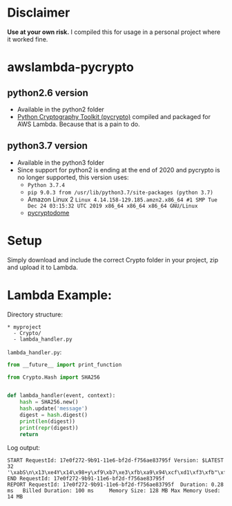 # Disclaimer
**Use at your own risk.** I compiled this for usage in a personal project where it worked fine.

# awslambda-pycrypto
## python2.6 version
* Available in the python2 folder
* [Python Cryptography Toolkit (pycrypto)](https://github.com/dlitz/pycrypto) compiled and packaged for AWS Lambda. Because that is a pain to do.

## python3.7 version
* Available in the python3 folder
* Since support for python2 is ending at the end of 2020 and pycrypto is no longer supported, this version uses:
  * `Python 3.7.4`
  * `pip 9.0.3 from /usr/lib/python3.7/site-packages (python 3.7)`
  * Amazon Linux 2 `Linux 4.14.158-129.185.amzn2.x86_64 #1 SMP Tue Dec 24 03:15:32 UTC 2019 x86_64 x86_64 x86_64 GNU/Linux`
  * [pycryptodome](https://github.com/Legrandin/pycryptodome)

# Setup
Simply download and include the correct Crypto folder in your project, zip and upload it to Lambda.

# Lambda Example:
Directory structure:
```
* myproject
  - Crypto/
  - lambda_handler.py
```
`lambda_handler.py`:
```python
from __future__ import print_function

from Crypto.Hash import SHA256


def lambda_handler(event, context):
    hash = SHA256.new()
    hash.update('message')
    digest = hash.digest()
    print(len(digest))
    print(repr(digest))
    return
```

Log output:
```
START RequestId: 17e0f272-9b91-11e6-bf2d-f756ae83795f Version: $LATEST
32
'\xabS\n\x13\xe4Y\x14\x98+y\xf9\xb7\xe3\xfb\xa9\x94\xcf\xd1\xf3\xfb"\xf7\x1c\xea\x1a\xfb\xf0+F\x0cm\x1d'
END RequestId: 17e0f272-9b91-11e6-bf2d-f756ae83795f
REPORT RequestId: 17e0f272-9b91-11e6-bf2d-f756ae83795f	Duration: 0.28 ms	Billed Duration: 100 ms 	Memory Size: 128 MB	Max Memory Used: 14 MB
```
